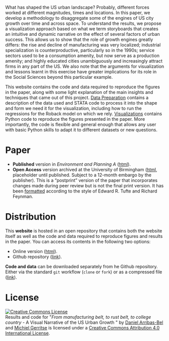 
What has shaped the US urban landscape? Probably, different forces worked at
different magnitudes, times and locations. In this paper, we develop a
methodology to disaggregate some of the engines of US city growth over time
and across space. To understand the results, we propose a visualization approach
based on what we term storyboards that creates an intuitive and dynamic
narrative on the effect of several factors of urban success. This allows us to
show that the role of growth engines greatly differs: the rise and
decline of manufacturing was very localized; industrial specialization is
counterproductive, particularly so in the 1990s; service sectors used to be a
consumption amenity, but now serve as a production amenity;
and highly educated cities unambiguously and increasingly attract firms in any
part of the US. We also note that the arguments for visualization and lessons learnt in this exercise
have greater implications for its role in the Social Sciences beyond this particular example.

This website contains the code and data required to reproduce the figures in
the paper, along with some light explanation of the main insights and
techniques that came out of this project. [Data
Preparation](data_prep.html) contains a description of the data used and STATA code
to process it into the shape and form we need it for the visualization,
including how to run the regressions for the Roback model on which we rely.
[Visualizations](results.html) contains Python code to reproduce the figures
presented in the paper. More importantly, the code is flexible and general
enough that allows any user with basic Python skills to adapt it to different
datasets or new questions.

# Paper

* **Published** version in *Environment and Planning A*
  ([html](http://www.envplan.com/abstract.cgi?id=a140387p)).
* **Open Access** version archived at the University of Birmingham
  ([html](#placeholder), placeholder until published. Subject to a 12-month
  embargo by the publisher). This is a “postprint”
  version of the paper that incorporates changes made 
  during peer review but is not the final print version. It has been
  [formatted](https://code.google.com/p/tufte-latex/)
  according to the style of Edward R. Tufte and Richard Feynman.

# Distribution

This **website** is hosted in an open repository that contains both the website
itself as well as the code and data required to reproduce figures and results
in the paper. You can access its contents in the following two options:

* Online version ([html](http://darribas.org/belts)).
* Github repository ([link](https://github.com/darribas/belts)).

**Code and data** can be downloaded separately from he Github repository. Either
via the standard `git` workflow (`clone` or `fork`) or as a compressed file
([link](https://github.com/darribas/belts/archive/code_data.zip)).

# License

<p><a rel="license" href="http://creativecommons.org/licenses/by/4.0/"><img
alt="Creative Commons License" style="border-width:0"
src="http://i.creativecommons.org/l/by/4.0/88x31.png" /></a><br /><span
xmlns:dct="http://purl.org/dc/terms/" href="http://purl.org/dc/dcmitype/Text"
property="dct:title" rel="dct:type">Results and code for &quot;<i>From
manufacturing belt, to rust belt, to college country</i> - A Visual Narrative of the US Urban Growth
&quot;</span> by <a
xmlns:cc="http://creativecommons.org/ns#" href="http://darribas.org"
property="cc:attributionName" rel="cc:attributionURL">Daniel Arribas-Bel</a> and <a
xmlns:cc="http://creativecommons.org/ns#" href="https://sites.google.com/site/michielgerritse/"
property="cc:attributionName" rel="cc:attributionURL">Michiel Gerritse</a> is licensed under a <a rel="license"
href="http://creativecommons.org/licenses/by/4.0/">Creative Commons Attribution 4.0 International License</a>.</p>


